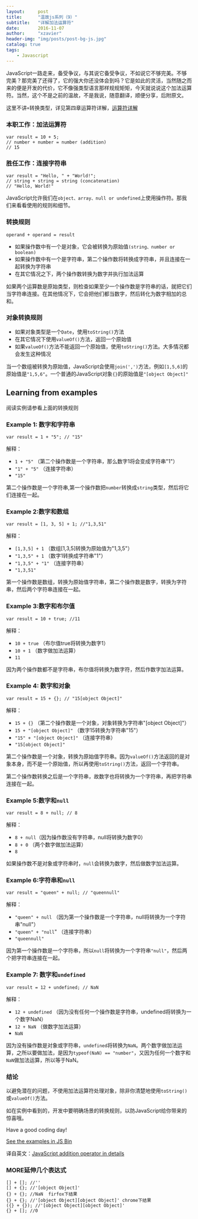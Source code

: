 ```yaml
---
layout:     post
title:      "温故js系列（9）"
subtitle:   "详解加法运算符"
date:       2016-11-07
author:     "xzavier"
header-img: "img/posts/post-bg-js.jpg"
catalog: true
tags:
    - Javascript
---
```



JavaScript一路走来，备受争议，与其说它备受争议，不如说它不够完美。不够完美？那完美了还得了，它的强大你还没体会到吗？它是如此的灵活，当然随之而来的便是开发的代价，它不像强类型语言那样规规矩矩，今天就说说这个加法运算符。当然，这个不是之前的温故，不是我说，随意翻译，顺便分享，后附原文。

这里不讲`+`转换类型，详见第四章运算符详解，[运算符详解][1]

### 本职工作：加法运算符

    var result = 10 + 5;  
    // number + number = number (addition)
    // 15

### 胜任工作：连接字符串

    var result = "Hello, " + "World!";  
    // string + string = string (concatenation)
    // "Hello, World!"

JavaScript允许我们在`object、array、null or undefined`上使用操作符。那我们来看看使用的规则和细节。

### 转换规则

    operand + operand = result 

 - 如果操作数中有一个是对象，它会被转换为原始值`(string、number or boolean)`
 - 如果操作数中有一个是字符串，第二个操作数将转换成字符串，并且连接在一起转换为字符串
 - 在其它情况之下，两个操作数转换为数字并执行加法运算

如果两个运算数是原始类型，则检查如果至少一个操作数是字符串的话，就把它们当字符串连接。在其他情况下，它会把他们都当数字，然后转化为数字相加的总和。

### 对象转换规则

 - 如果对象类型是一个`Date`，使用`toString()`方法
 - 在其它情况下使用`valueOf()`方法，返回一个原始值
 - 如果`valueOf()`方法不能返回一个原始值，使用`toString()`方法。大多情况都会发生这种情况

当一个数组被转换为原始值，JavaScript会使用`join(',')`方法，例如`[1,5,6]`的原始值是`"1,5,6"`。一个普通的JavaScript对象`{}`的原始值是`"[object Object]"`

## Learning from examples

阅读实例请参看上面的转换规则

### Example 1: 数字和字符串

    var result = 1 + "5"; // "15"

解释：

 - `1 + "5"` （第二个操作数是一个字符串，那么数字1将会变成字符串"1"）
 - `"1" + "5"` （连接字符串）
 - `"15"`

第二个操作数是一个字符串,第一个操作数把`number`转换成`string`类型，然后将它们连接在一起。

### Example 2:数字和数组

    var result = [1, 3, 5] + 1; //"1,3,51"

解释：

 - `[1,3,5] + 1` （数组[1,3,5]转换为原始值为"1,3,5"）
 - `"1,3,5" + 1` （数字1转换成字符串"1"）
 - `"1,3,5" + "1"` （连接字符串）
 - `"1,3,51"`

第一个操作数是数组，转换为原始值字符串，第二个操作数是数字，转换为字符串，然后两个字符串连接在一起。

### Example 3:数字和布尔值

    var result = 10 + true; //11 

解释：

 - `10 + true` （布尔值true将转换为数字1）
 - `10 + 1` （数字做加法运算）
 - `11`

因为两个操作数都不是字符串，布尔值将转换为数字符，然后作数字加法运算。

### Example 4: 数字和对象

    var result = 15 + {}; // "15[object Object]"

解释：

 - `15 + {}` （第二个操作数是一个对象，对象转换为字符串"[object Object]"）
 - `15 + "[object Object]"` （数字15转换为字符串"15"）
 - `"15" + "[object Object]"` （连接字符串）
 - `"15[object Object]"`

第二个操作数是一个对象，转换为原始值字符串。因为`valueOf()`方法返回的是对象本身，而不是一个原始值，所以再使用`toString()`方法，返回一个字符串。

第二个操作数转换之后是一个字符串，故数字也将转换为一个字符串，再把字符串连接在一起。

### Example 5:数字和`null`

    var result = 8 + null; // 8

解释：

 - `8 + null`（因为操作数没有字符串，null将转换为数字0）
 - `8 + 0` （两个数字做加法运算）
 - `8`

如果操作数不是对象或字符串时，`null`会转换为数字，然后做数字加法运算。

### Example 6:字符串和`null`

    var result = "queen" + null; // "queennull"

解释：

 - `"queen" + null` （因为第一个操作数是一个字符串，null将转换为一个字符串"null"）
 - `"queen" + "null`" （连接字符串）
 - `"queennull"`

因为第一个操作数是一个字符串，所以`null`将转换为一个字符串`"null"`，然后两个把字符串连接在一起。

### Example 7: 数字和`undefined`

    var result = 12 + undefined; // NaN

解释：

 - `12 + undefined` （因为没有任何一个操作数是字符串，undefined将转换为一个数字NaN）
 - `12 + NaN` （做数字加法运算）
 - `NaN`

因为没有操作数是对象或字符串，`undefined`将转换为`NaN`。两个数字做加法运算，之所以要做加法，是因为`typeof(NaN) == "number"`，又因为任何一个数字和`NaN`做加法运算，所以等于NaN。

### 结论

以避免潜在的问题，不使用加法运算符处理对象，除非你清楚地使用`toString()`或`valueOf()`方法。

如在实例中看到的，开发中要明确场景的转换规则，以防JavaScript给你带来的惊喜哦。

Have a good coding day!


[See the examples in JS Bin][2]

译自英文：[JavaScript addition operator in details][3]


### MORE延伸几个表达式

    [] + []; //''
    [] + {}; //'[object Object]'
    {} + {}; //NaN  firfox下结果
    {} + {}; //'[object Object][object Object]' chrome下结果
    ({} + {}); //'[object Object][object Object]'
    {} + []; //0


  [1]: /2016/07/12/taste-js-logical-operators/
  [2]: http://jsbin.com/fiwemir/2/edit?js,console
  [3]: https://rainsoft.io/javascriptss-addition-operator-demystified/